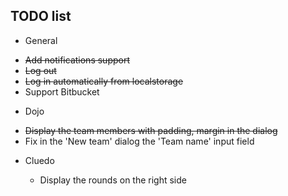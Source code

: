 ## TODO list

 - General

  * ~~Add notifications support~~
  * ~~Log out~~
  * ~~Log in automatically from localstorage~~
  * Support Bitbucket

 - Dojo

  * ~~Display the team members with padding, margin in the dialog~~
  * Fix in the 'New team' dialog the 'Team name' input field

- Cluedo

  * Display the rounds on the right side
